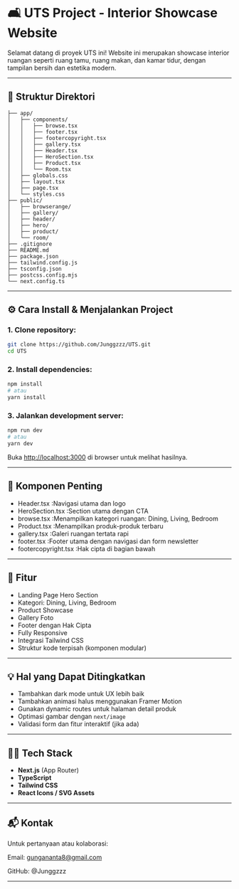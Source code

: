 
# 🛋️ UTS Project - Interior Showcase Website

Selamat datang di proyek UTS ini! Website ini merupakan showcase interior ruangan seperti ruang tamu, ruang makan, dan kamar tidur, dengan tampilan bersih dan estetika modern.

---

## 📁 Struktur Direktori

```
├── app/
│   ├── components/
│   │   ├── browse.tsx
│   │   ├── footer.tsx
│   │   ├── footercopyright.tsx
│   │   ├── gallery.tsx
│   │   ├── Header.tsx
│   │   ├── HeroSection.tsx
│   │   ├── Product.tsx
│   │   └── Room.tsx
│   ├── globals.css
│   ├── layout.tsx
│   ├── page.tsx
│   └── styles.css
├── public/
│   ├── browserange/
│   ├── gallery/
│   ├── header/
│   ├── hero/
│   ├── product/
│   └── room/
├── .gitignore
├── README.md
├── package.json
├── tailwind.config.js
├── tsconfig.json
├── postcss.config.mjs
└── next.config.ts
```

---

## ⚙️ Cara Install & Menjalankan Project

### 1. **Clone repository:**

```bash
git clone https://github.com/Junggzzz/UTS.git
cd UTS
```

### 2. **Install dependencies:**

```bash
npm install
# atau
yarn install
```

### 3. **Jalankan development server:**

```bash
npm run dev
# atau
yarn dev
```

Buka [http://localhost:3000](http://localhost:3000) di browser untuk melihat hasilnya.

---

## 🧠 Komponen Penting

- Header.tsx	                         :Navigasi utama dan logo
- HeroSection.tsx	                     :Section utama dengan CTA
- browse.tsx	                         :Menampilkan kategori ruangan: Dining, Living, Bedroom
- Product.tsx	                         :Menampilkan produk-produk terbaru
- gallery.tsx	                         :Galeri ruangan tertata rapi
- footer.tsx	                         :Footer utama dengan navigasi dan form newsletter
- footercopyright.tsx	                 :Hak cipta di bagian bawah

---

## 📌 Fitur

- Landing Page Hero Section
- Kategori: Dining, Living, Bedroom
- Product Showcase
- Gallery Foto
- Footer dengan Hak Cipta
- Fully Responsive
- Integrasi Tailwind CSS
- Struktur kode terpisah (komponen modular)

---

## 💡 Hal yang Dapat Ditingkatkan

- Tambahkan dark mode untuk UX lebih baik
- Tambahkan animasi halus menggunakan Framer Motion
- Gunakan dynamic routes untuk halaman detail produk
- Optimasi gambar dengan `next/image`
- Validasi form dan fitur interaktif (jika ada)

---

## 🧑‍💻 Tech Stack

- **Next.js** (App Router)
- **TypeScript**
- **Tailwind CSS**
- **React Icons / SVG Assets**

---

## 📬 Kontak

Untuk pertanyaan atau kolaborasi:

Email: gungananta8@gmail.com

GitHub: @Junggzzz

---
